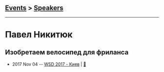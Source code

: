 ## [Events](../README.md) > [Speakers](../speakers.md)
---

# Павел Никитюк

## Изобретаем велосипед для фриланса
- 2017 Nov 04 -- [WSD 2017 - Киев](https://www.youtube.com/watch?v=I7ZPF9lmB9o)  | [:notebook:](https://wsd.events/2017/11/04/pres/freelancycle.pdf)  
